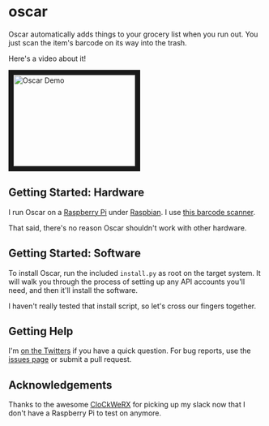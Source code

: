 oscar
=====

Oscar automatically adds things to your grocery list when you run out. You
just scan the item's barcode on its way into the trash.

Here's a video about it!

<a href="http://www.youtube.com/watch?feature=player_embedded&v=9_MNOOgFDg4" target="_blank">
<img src="http://img.youtube.com/vi/9_MNOOgFDg4/0.jpg" alt="Oscar Demo" width="240" height="180" border="10" />
</a>


Getting Started: Hardware
-----

I run Oscar on a [Raspberry Pi][raspberry-pi] under [Raspbian][raspbian]. I use
[this barcode scanner][scanner-amazon].

That said, there's no reason Oscar shouldn't work with other hardware.


Getting Started: Software
-----

To install Oscar, run the included `install.py` as root on the target system. It
will walk you through the process of setting up any API accounts you'll need, and
then it'll install the software.

I haven't really tested that install script, so let's cross our fingers together.


Getting Help
-----

I'm [on the Twitters][twitter] if you have a quick question. For bug reports, use
the [issues page][oscar-issues] or submit a pull request.


Acknowledgements
-----

Thanks to the awesome [CloCkWeRX](https://github.com/CloCkWeRX) for picking up my slack
now that I don't have a Raspberry Pi to test on anymore.


[raspberry-pi]: http://www.raspberrypi.org/
[raspbian]: http://www.raspbian.org/
[scanner-amazon]: http://www.amazon.com/gp/product/B0085707Z8/ref=oh_details_o03_s00_i03?ie=UTF8&psc=1
[twitter]: https://twitter.com/danslimmon
[oscar-issues]: https://github.com/danslimmon/oscar/issues
